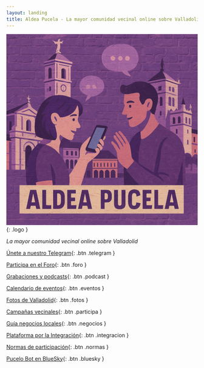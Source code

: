 ```yaml
---
layout: landing
title: Aldea Pucela - La mayor comunidad vecinal online sobre Valladolid
---
```


![Logo Aldea Pucela](/img/logo.jpg){: .logo }

*La mayor comunidad vecinal online sobre Valladolid*

[<i data-lucide="send"></i> Únete a nuestro Telegram](https://t.me/AldeaPucela){: .btn .telegram }

[<i data-lucide="message-square"></i> Participa en el Foro](https://foro.aldeapucela.org/){: .btn .foro }

[<i data-lucide="podcast"></i> Grabaciones y podcasts](https://creators.spotify.com/pod/show/aldea-pucela){: .btn .podcast }

[<i data-lucide="calendar"></i> Calendario de eventos](https://foro.aldeapucela.org/c/eventos/6){: .btn .eventos }

[<i data-lucide="camera"></i> Fotos de Valladolid](https://fotos.aldeapucela.org){: .btn .fotos }

[<i data-lucide="megaphone"></i> Campañas vecinales](https://participa.aldeapucela.org){: .btn .participa }

[<i data-lucide="store"></i> Guía negocios locales](https://negocios.aldeapucela.org){: .btn .negocios }

[<i data-lucide="train-track"></i> Plataforma por la Integración](https://aldeapucela.org/integracion/){: .btn .integracion }

[<i data-lucide="info"></i> Normas de participación](/normas/){: .btn .normas }

[<i data-lucide="bot"></i> Pucelo Bot en BlueSky](https://bsky.app/profile/pucelobot.aldeapucela.org){: .btn .bluesky }
